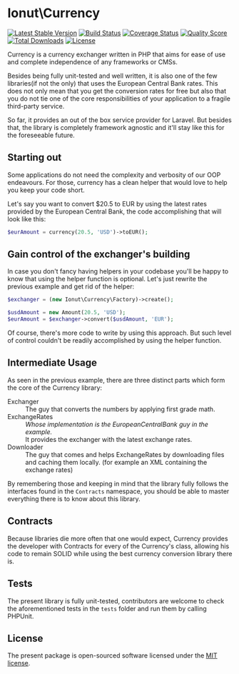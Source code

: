 # Ionut\Currency

[![Latest Stable Version](https://poser.pugx.org/ionut/currency/v/stable.svg)](https://packagist.org/packages/ionut/currency)
[![Build Status](https://img.shields.io/travis/IonutBajescu/currency/master.svg?style=flat-square)](https://travis-ci.org/IonutBajescu/currency)
[![Coverage Status](https://img.shields.io/scrutinizer/coverage/g/IonutBajescu/currency.svg?style=flat-square)](https://scrutinizer-ci.com/g/IonutBajescu/currency/code-structure)
[![Quality Score](https://img.shields.io/scrutinizer/g/IonutBajescu/currency.svg?style=flat-square)](https://scrutinizer-ci.com/g/IonutBajescu/currency)
[![Total Downloads](https://poser.pugx.org/ionut/currency/d/total.svg)](https://packagist.org/packages/ionut/currency)
[![License](https://poser.pugx.org/ionut/currency/license.svg)](https://packagist.org/packages/ionut/currency)

Currency is a currency exchanger written in PHP that aims for ease of use and complete independence of any frameworks or CMSs.

Besides being fully unit-tested and well written, it is also one of the few libraries(if not the only) that uses the European Central Bank rates.
This does not only mean that you get the conversion rates for free but also that you do not tie one of the core responsibilities of your application to a fragile third-party service.

So far, it provides an out of the box service provider for Laravel. But besides that, the library is completely framework agnostic and it'll stay like this for the foreseeable future.

## Starting out

Some applications do not need the complexity and verbosity of our OOP endeavours. For those, currency has a clean helper that would love to help you keep your code short.

Let's say you want to convert $20.5 to EUR by using the latest rates provided by the European Central Bank, the code accomplishing that will look like this:

```php
$eurAmount = currency(20.5, 'USD')->toEUR();
```

## Gain control of the exchanger's building

In case you don't fancy having helpers in your codebase you'll be happy to know that using the helper function is optional. Let's just rewrite the previous example and get rid of the helper:

```php
$exchanger = (new Ionut\Currency\Factory)->create();

$usdAmount = new Amount(20.5, 'USD');
$eurAmount = $exchanger->convert($usdAmount, 'EUR');
```

Of course, there's more code to write by using this approach. But such level of control couldn't be readily accomplished by using the helper function.

## Intermediate Usage

As seen in the previous example, there are three distinct parts which form the core of the Currency library:
<dl>
  <dt>Exchanger</dt>
  <dd>The guy that converts the numbers by applying first grade math.</dd>
  <dt>ExchangeRates</dt>
  <dd><i>Whose implementation is the EuropeanCentralBank guy in the example.</i> <br/>It provides the exchanger with the latest exchange rates.</dd>
  <dt>Downloader</dt>
  <dd>The guy that comes and helps ExchangeRates by downloading files and caching them locally. (for example an XML containing the exchange rates)</dd>
</dl>

By remembering those and keeping in mind that the library fully follows the interfaces found in the `Contracts` namespace, you should be able to master everything there is to know about this library.

## Contracts
Because libraries die more often that one would expect, Currency provides the developer with Contracts for every of the Currency's class, allowing his code to remain SOLID while using the best currency conversion library there is.

## Tests
The present library is fully unit-tested, contributors are welcome to check the aforementioned tests in the `tests` folder and run them by calling PHPUnit.

## License
The present package is open-sourced software licensed under the [MIT license](http://opensource.org/licenses/MIT).